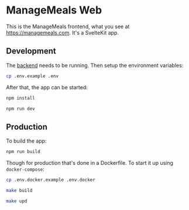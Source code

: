 # ManageMeals Web

This is the ManageMeals frontend, what you see at https://managemeals.com. It's a SvelteKit app.

## Development

The [backend](https://github.com/managemeals/manage-meals-api) needs to be running. Then setup the environment variables:

```bash
cp .env.example .env
```

After that, the app can be started:

```bash
npm install

npm run dev
```

## Production

To build the app:

```bash
npm run build
```

Though for production that's done in a Dockerfile. To start it up using `docker-compose`:

```bash
cp .env.docker.example .env.docker

make build

make upd
```
